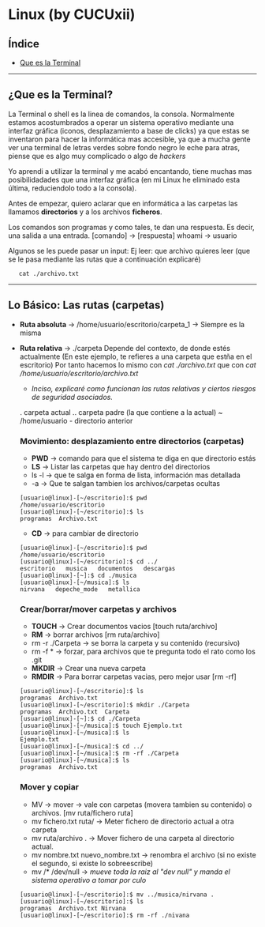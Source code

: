 # Linux (by CUCUxii)

## Índice 
- [Que es la Terminal](#Inicio)





---------------------------------------------------------------------------
## ¿Que es la Terminal?

La Terminal o shell es la linea de comandos, la consola. Normalmente estamos acostumbrados a operar un sistema operativo mediante una interfaz gráfica (iconos,
desplazamiento a base de clicks) ya que estas se inventaron para hacer la informática mas accesible, ya que a mucha gente ver una terminal de letras verdes
sobre fondo negro le eche para atras, piense que es algo muy complicado o algo de *hackers*

Yo aprendi a utilizar la terminal y me acabó encantando, tiene muchas mas posibilidadades que una interfaz gráfica (en mi Linux he eliminado esta última,
reduciendolo todo a la consola).

Antes de empezar, quiero aclarar que en informática a las carpetas las llamamos **directorios** y a los archivos **ficheros**.

Los comandos son programas y como tales, te dan una respuesta. Es decir, una salida a una entrada.
      \[comando] -> \[respuesta]       whoami -> usuario

Algunos se les puede pasar un input: Ej leer:  que archivo quieres leer (que se le pasa mediante las rutas que a continuación explicaré)
 ```console
    cat ./archivo.txt
 ```
---------------------------------------------------------------------------
## Lo Básico: Las rutas (carpetas)

 * **Ruta absoluta** →  /home/usuario/escritorio/carpeta_1 ->  Siempre es la misma
 * **Ruta relativa** →  ./carpeta  Depende del contexto, de donde estés actualmente (En este ejemplo, te refieres a una carpeta que estña en el escritorio)
  Por tanto hacemos lo mismo con *cat ./archivo.txt* que con *cat /home/usuario/escritorio/archivo.txt*
    - *Inciso, explicaré como funcionan las rutas relativas y ciertos riesgos de seguridad asociados.*

	. carpeta actual      .. carpeta padre (la que contiene a la actual)   ~ /home/usuario    - directorio anterior
  
   ### Movimiento: desplazamiento entre directorios (carpetas)
   *  **PWD** -> comando para que el sistema te diga en que directorio estás 
   * **LS** -> Listar las carpetas que hay dentro del directorios
   	- ls -l -> que te salga en forma de lista, información mas detallada
   	- -a -> Que te salgan tambien los archivos/carpetas ocultas

	```console
	[usuario@linux]-[~/escritorio]:$ pwd
	/home/usuario/escritorio
	[usuario@linux]-[~/escritorio]:$ ls
	programas  Archivo.txt
     ```
   - **CD** -> para cambiar de directorio
	```console
	[usuario@linux]-[~/escritorio]:$ pwd
	/home/usuario/escritorio
	[usuario@linux]-[~/escritorio]:$ cd ../
	escritorio   musica   documentos   descargas  
	[usuario@linux]-[~]:$ cd ./musica
	[usuario@linux]-[~/musica]:$ ls
	nirvana   depeche_mode   metallica
    ```
   ### Crear/borrar/mover carpetas y archivos
   - **TOUCH** -> Crear documentos vacios  \[touch ruta/archivo]
   - **RM** -> borrar archivos \[rm ruta/archivo]
	* rm -r ./Carpeta → se borra la carpeta y su contenido (recursivo)
	* rm -f * → forzar, para archivos que te pregunta todo el rato como los .git
   - **MKDIR** -> Crear una nueva carpeta 
   - **RMDIR** -> Para borrar carpetas vacias, pero mejor usar \[rm -rf]
	```console
	[usuario@linux]-[~/escritorio]:$ ls
	programas  Archivo.txt
	[usuario@linux]-[~/escritorio]:$ mkdir ./Carpeta
	programas  Archivo.txt  Carpeta  
	[usuario@linux]-[~]:$ cd ./Carpeta
	[usuario@linux]-[~/musica]:$ touch Ejemplo.txt
	[usuario@linux]-[~/musica]:$ ls 
	Ejemplo.txt
	[usuario@linux]-[~/musica]:$ cd ../
	[usuario@linux]-[~/musica]:$ rm -rf ./Carpeta
	[usuario@linux]-[~/musica]:$ ls
	programas  Archivo.txt
    ```
    ### Mover y copiar
    - MV → mover -> vale con carpetas (movera tambien su contenido) o archivos. \[mv ruta/fichero ruta]
	* mv fichero.txt ruta/ → Meter fichero de directorio actual a otra carpeta
	* mv ruta/archivo . → Mover fichero de una carpeta al directorio actual.
	* mv nombre.txt nuevo_nombre.txt → renombra el archivo (si no existe el segundo, si existe lo sobreescribe)
	* mv /* /dev/null → *mueve toda la raiz al "dev null" y manda el sistema operativo a tomar por culo*
	```console
	[usuario@linux]-[~/escritorio]:$ mv ../musica/nirvana .
	[usuario@linux]-[~/escritorio]:$ ls
	programas  Archivo.txt Nirvana
	[usuario@linux]-[~/escritorio]:$ rm -rf ./nivana
    ```
   		

   
   
   
   
